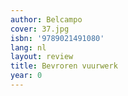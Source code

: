 ```yaml
---
author: Belcampo
cover: 37.jpg
isbn: '9789021491080'
lang: nl
layout: review
title: Bevroren vuurwerk
year: 0
---
```


